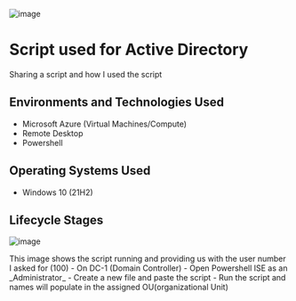 <p align="center">

![image](https://github.com/CopaceticWill/ticket-lifecycle/assets/137100082/dd0f2862-3c27-4190-adb4-11b5c4fcd0e9)
</p>

<h1>Script used for Active Directory</h1>
Sharing a script and how I used the script


<h2>Environments and Technologies Used</h2>

- Microsoft Azure (Virtual Machines/Compute)
- Remote Desktop
- Powershell

<h2>Operating Systems Used </h2>

- Windows 10</b> (21H2)

<h2>Lifecycle Stages</h2>

<p>

![image](https://github.com/CopaceticWill/ticket-lifecycle/assets/137100082/ee8f26b3-f206-4aa9-94a3-0b2c97b37c47)
</p>
<p>
This image shows the script running and providing us with the user number I asked for (100)
  - On DC-1 (Domain Controller) 
    - Open Powershell ISE as an _Administrator_
  - Create a new file and paste the script 
  - Run the script and names will populate in the assigned OU(organizational Unit)
</p>
<br />

<p>


